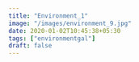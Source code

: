 ```yaml
---
title: "Environment_1"
image: "/images/environment_9.jpg"
date: 2020-01-02T10:45:38+05:30
tags: ["environmentgal"]
draft: false
---
```


